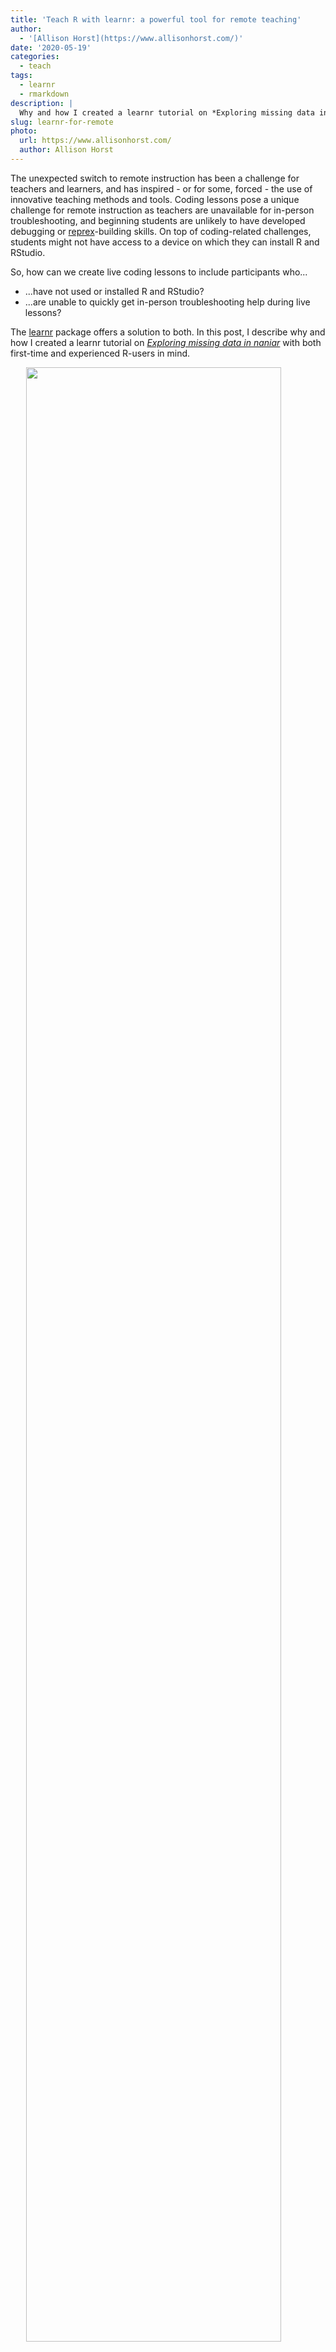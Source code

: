 ```yaml
---
title: 'Teach R with learnr: a powerful tool for remote teaching'
author:
  - '[Allison Horst](https://www.allisonhorst.com/)'
date: '2020-05-19'
categories:
  - teach
tags:
  - learnr
  - rmarkdown
description: |
  Why and how I created a learnr tutorial on *Exploring missing data in naniar*
slug: learnr-for-remote
photo:
  url: https://www.allisonhorst.com/
  author: Allison Horst
---
```




The unexpected switch to remote instruction has been a challenge for teachers and learners, and has inspired - or for some, forced - the use of innovative teaching methods and tools. Coding lessons pose a unique challenge for remote instruction as teachers are unavailable for in-person troubleshooting, and beginning students are unlikely to have developed debugging or [reprex](https://reprex.tidyverse.org/)-building skills. On top of coding-related challenges, students might not have access to a device on which they can install R and RStudio.

So, how can we create live coding lessons to include participants who... 

- ...have not used or installed R and RStudio?
- ...are unable to quickly get in-person troubleshooting help during live lessons? 

The [learnr](https://rstudio.github.io/learnr/) package offers a solution to both. In this post, I describe why and how I created a learnr tutorial on [*Exploring missing data in naniar*](https://allisonhorst.shinyapps.io/missingexplorer/) with both first-time and experienced R-users in mind.

<a href="https://allisonhorst.shinyapps.io/missingexplorer/" target="_blank"><img src="naniar.jpg" width="90%" style="display: block; margin: auto;" /></a>

## 1. Approachable for first-time R users

For my remote lesson on exploring missing data (using [Dr. Nick Tierney](https://www.njtierney.com/)’s [`naniar`](https://cran.r-project.org/web/packages/naniar/vignettes/getting-started-w-naniar.html) package), I expected a combination of: 

- Advanced R users
- Beginning R learners
- Attendees who had never used or seen R & RStudio before

Usually, I have students fork and clone materials from a GitHub repo so that they can follow along in the RStudio IDE (Desktop, or through [RStudio Cloud](https://rstudio.cloud/)). For my live lesson, I wanted *everyone* - even those who had never used or seen R/RStudio before - to be able to write and run R code successfully, and I didn’t want those first-time R-users to need to navigate the IDE at the same time. 

### learnr tutorials look and feel like a simple website 

I love the RStudio IDE. If you’re reading this, you probably do, too. But try to remember what it felt like the first time you opened it. There is a lot there, and it takes a long time to feel really comfortable navigating it. Eventually, most R-users will need to become good friends with the RStudio IDE. But for first-time users working remotely and without hands-on help, a learnr tutorial - which looks like a simple, easy-to-navigate website - could be a more familiar and welcoming entry. 

For example, here is what my [*Exploring missing values in naniar*](https://allisonhorst.shinyapps.io/missingexplorer/) tutorial looks like: 

<a href="https://allisonhorst.shinyapps.io/missingexplorer/" target="_blank"><img src="tutorial_home.png" width="90%" style="display: block; margin: auto;" /></a>

### No installing or importing necessary

Both [RStudio Cloud](https://rstudio.cloud/) and learnr solve this problem. No need for R, RStudio, or package installation for learners to get up-and-running. And in learnr, learners don’t even need to read in data; it can already exist as a pre-stored object (e.g. data frame) that can be directly referred to throughout the tutorial. That means that **tutorial users can immediately start exploring and playing with the data at virtually no start-up cost**. Again, reading in data and naming objects are critical skills that every user will eventually need to learn. Let them learn it later. Let the first time be just the awesome stuff with learnr.

## 2. Customized hints and solutions

Another major hurdle of remote teaching is how to help students when they get stuck. learnr solves this problem in several ways. 

### You decide the starting point

Writing code from scratch can be intimidating for first-time users. In learnr tutorials you decide what code already exists, and users can build on that. 

For example, you can pre-populate a code example for a basic graph with `ggplot2`, and users could just add or update variables for the x- and y- aesthetic. Even better: there is no risk of them breaking it. For each code example, there is a button in the top left to “Start Over,” which will return the code to the original. 

In the exercise below, there is existing code to make an UpSet plot to explore co-occurrence of missing  values:

<img src="example_code.png" width="60%" style="display: block; margin: auto;" />

### Hints

This might be my favorite thing about learnr - it’s easy to add one or more customized hints that students can look to when they get stuck. When learners are working through tutorials on their own, I think this is an awesome option to lead them along without giving away the answer. 

<img src="hint.png" width="60%" style="display: block; margin: auto;" />

### Solutions

If you want users to be able to see the full solution, you can make that easily available too. This is especially useful in a live-coding demo, when participants can fall behind if they need to troubleshoot or read through a sequence of Hints. Once a solution is created, a Solution button will appear in the code exercise. There’s even a convenient ‘Copy to Clipboard’ button built-in. 

<img src="solution.png" width="60%" style="display: block; margin: auto;" />

Learn how to add solutions, hints and more to your learnr tutorial [here](https://rstudio.github.io/learnr/)!

## 3. Customize your tutorial with CSS

I wanted the look of my learnr tutorial be highly customized. That meant some CSS, and involved just a few steps:

- Making a new /css directory in my tutorial project
- Creating a new .css file in it
- Adding that to the YAML output format (see more in Section 3.1.4.1 [here](https://bookdown.org/yihui/rmarkdown/html-document.html))
- Update CSS with a lot of googling, ‘Inspect Element’ and trial & error

Here are some of the custom CSS changes I made for the biggest differences with the smallest effort: 

### Update header color and font

Customizing \<h3> header:


```css
h3 {
  color: teal;
  font-family: 'Roboto Slab', serif;
}
```

...and similar to customize other heading levels (h1, h2, etc.).

Remember that if you are using google fonts (like Roboto Slab here) you’ll need to set that up. 

### Update body background & font


```css
body {
  background-color: white;
  font-family: 'Source Sans Pro', sans-serif;
  font-size: 12;
}
```

### Update menu aesthetics

Tons of options to update the overall menu look: 


```css
.topicsList .topic {
    font-family: 'Roboto Slab', serif;
    line-height: 40px;
    font-size: 15px;
    padding-left: 10px;
    cursor: pointer;
    background-repeat: no-repeat;
    background-size: 2px 80px;
    background-position: left 100%;
        background-position-y: 100%;
    background-image: url(images/topicProgress.png);
    border-bottom: 1px solid teal;
    -webkit-transition-property: background-position;
    transition-property: background-position;
    -webkit-transition-duration: 0.25s;
    transition-duration: 0.25s;
}
```

And this stuff changes the look & color of the menu item you click on: 


```css
.topicsList .topic.current {
    font-family: 'Roboto Slab', serif;
    background-color: orange;
    color: #ffffff;
    border: 0px;
}
```

...plus a bunch more stuff, but those are some that made me the happiest with the look of my tutorial with minimal effort. 

### Font awesome icons! 

Icons are great for organization and visual interest in course materials. I used icons to indicate coding examples, exercises, and critical thinking questions. Install and attach the [`fontawesome`](https://github.com/rstudio/fontawesome) package in R to add [Font Awesome](https://fontawesome.com/) icons directly to your tutorial. 

For example, this...  

```r
fa("fas fa-bug", fill = "orange")
```

...adds this: 

<svg style="height:0.8em;top:.04em;position:relative;fill:orange;" viewBox="0 0 512 512"><path d="M511.988 288.9c-.478 17.43-15.217 31.1-32.653 31.1H424v16c0 21.864-4.882 42.584-13.6 61.145l60.228 60.228c12.496 12.497 12.496 32.758 0 45.255-12.498 12.497-32.759 12.496-45.256 0l-54.736-54.736C345.886 467.965 314.351 480 280 480V236c0-6.627-5.373-12-12-12h-24c-6.627 0-12 5.373-12 12v244c-34.351 0-65.886-12.035-90.636-32.108l-54.736 54.736c-12.498 12.497-32.759 12.496-45.256 0-12.496-12.497-12.496-32.758 0-45.255l60.228-60.228C92.882 378.584 88 357.864 88 336v-16H32.666C15.23 320 .491 306.33.013 288.9-.484 270.816 14.028 256 32 256h56v-58.745l-46.628-46.628c-12.496-12.497-12.496-32.758 0-45.255 12.498-12.497 32.758-12.497 45.256 0L141.255 160h229.489l54.627-54.627c12.498-12.497 32.758-12.497 45.256 0 12.496 12.497 12.496 32.758 0 45.255L424 197.255V256h56c17.972 0 32.484 14.816 31.988 32.9zM257 0c-61.856 0-112 50.144-112 112h224C369 50.144 318.856 0 257 0z"/></svg>


## 4. Sounds great, but can it handle my class size and usage? 

This was one of my biggest concerns about running a live lesson with a learnr tutorial: given limitations on hours & data, would the app (hosted through [shinyapps.io](https://www.shinyapps.io/)) crash when everyone tried to use it?

RStudio’s [Barret Schloerke](http://schloerke.com/) directed me to this [essential post](https://cran.r-project.org/web/packages/learnr/vignettes/shinyapps-publishing.html) by Angela Li (<a href="https://twitter.com/CivicAngela"><i class="fab fa-twitter"></i></a>), which answers this question exactly. Following Angela’s super helpful post, and expecting ~75 people to simultaneously start and use the app for ~30 min during the lesson, I decided to: 

- Upgrade my subscription to Standard ($99/month - check with your school / university to see if they already have a shinyapps.io subscription or could get one to support teaching)
- Max out instances (to 5 with a Standard subscription)
- Max out instance size (XXXL - 8 GB)
- Set Max Worker Processes to 2
- Set Max Connections to 17
- Set Start Count to 5

See Angela’s post for more information on what these actually do, and to help you decide on settings for your tutorial based on class size and needs.

## 5. Summary

I feel that learnr is a great option for coding lessons and activities, especially for remote instruction with beginning R users.

For me, the biggest benefits of learnr are: 

- Looks and feels like a simple website (great for first-time R users, knowing that eventually they’ll need to work in RStudio IDE)
- No account, login, or installations necessary
- Pre-populated code exercises, hints and solutions ensure no one gets left behind in the absence of in-person troubleshooting
- Data / objects already exist - no need for beginners to import data or store objects
- Easy to publish and share (no forking/cloning/emailing materials)
- Relatively easy to customize with CSS

Some potential drawbacks: 

- You may need to upgrade shinyapps.io subscription to suit course needs
- If you hate CSS, you might not love customizing (I did a lot of Inspecting Elements, and ended up really enjoying it and learning a lot)

My overall rating of learnr as a teaching tool: five stars. Give it a shot, and have fun teaching and learning with a learnr tutorial! 

